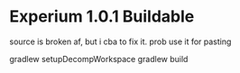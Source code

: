 # Experium 1.0.1 Buildable

source is broken af, but i cba to fix it. prob use it for pasting

gradlew setupDecompWorkspace
gradlew build

